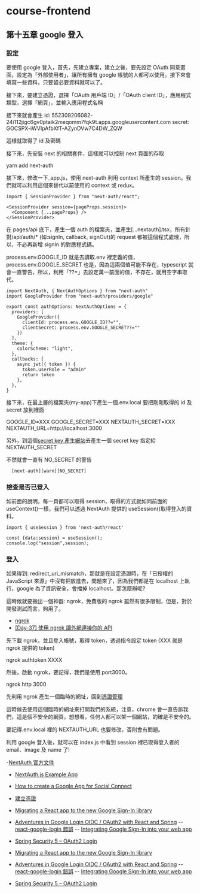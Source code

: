 # course-frontend

## 第十五章 google 登入

### 設定

要使用 google 登入，首先，先建立專案，建立之後，要先設定 OAuth 同意畫面，設定為「外部使用者」，讓所有擁有 google 帳號的人都可以使用。接下來會填寫一些資料，只要留必要資料就可以了。

接下來，要建立憑證，選擇「OAuth 用戶端 ID」/「OAuth client ID」，應用程式類型，選擇「網頁」，並輸入應用程式名稱

接下來就會產生
id:
552309206082-24i112jigc6gv0ptaik2meqomm7fqk9t.apps.googleusercontent.com
secret:
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

這樣就取得了 id 及密碼

接下來，先安裝 next 的相關套件，這樣就可以控制 next 頁面的存取

yarn add next-auth

接下來，修改一下\_app.js，使用 next-auth 利用 context 所產生的 session。我們就可以利用這個來替代以前使用的 context 或 redux。

    import { SessionProvider } from "next-auth/react";

    <SessionProvider session={pageProps.session}>
      <Component {...pageProps} />
    </SessionProvider>

在 pages/api 底下，產生一個 auth 的檔案夾，並產生[...nextauth].tsx，所有針對/api/auth/\* (如:signIn, callback, signOut)的 request 都被這個程式處理，所以，不必再新增 signIn 的對應程式碼。

process.env.GOOGLE_ID 就是去讀取.env 裡定義的值，process.env.GOOGLE_SECRET 也是，因為這兩個值可能不存在，typescript 就會一直警告，所以，利用「??=」去設定萬一前面的值，不存在，就用空字串取代。

    import NextAuth, { NextAuthOptions } from "next-auth"
    import GoogleProvider from "next-auth/providers/google"

    export const authOptions: NextAuthOptions = {
      providers: [
        GoogleProvider({
          clientId: process.env.GOOGLE_ID??="",
          clientSecret: process.env.GOOGLE_SECRET??=""
        })
      ],
      theme: {
        colorScheme: "light",
      },
      callbacks: {
        async jwt({ token }) {
          token.userRole = "admin"
          return token
        },
      },
    }

接下來，在最上層的檔案夾(my-app)下產生一個.env.local 要把剛剛取得的 id 及 secret 放到裡面

GOOGLE_ID=XXX
GOOGLE_SECRET=XXX
NEXTAUTH_SECRET=XXX
NEXTAUTH_URL=http://localhost:3000

另外，到這個[secret key 產生網站](https://generate-secret.now.sh/32)去產生一個 secret key 指定給 NEXTAUTH_SECRET

不然就會一直有 NO_SECRET 的警告

      [next-auth][warn][NO_SECRET]

### 檢查是否已登入

如前面的說明，每一頁都可以取得 session，取得的方式就如同前面的 useContext()一樣，我們可以透過 NextAuth 提供的 useSession()取得登入的資料。

    import { useSession } from 'next-auth/react'

    const {data:session} = useSession();
    console.log("session",session);

### 登入

如果得到: redirect_uri_mismatch，那就是在設定憑證時，在「已授權的 JavaScript 來源」中沒有把放進去，問題來了，因為我們都是在 localhost 上執行，google 為了資訊安全，會擋掉 localhost。那怎麼辦呢?

這時候就要搬出一個神器: ngrok，免費版的 ngrok 雖然有很多限制，但是，對於開發測試而言，夠用了。

- [ngrok](https://ngrok.com/)
- [[Day-37] 使用 ngrok 讓外網連接你的 API](https://ithelp.ithome.com.tw/articles/10197345)

先下載 ngrok，並且登入帳號，取得 token，透過指令設定 token (XXX 就是 ngrok 提供的 token)

ngrok authtoken XXXX

然後，啟動 ngrok，要記得，我們是使用 port3000。

ngrok http 3000

先利用 ngrok 產生一個臨時的網址，回到[憑證管理](https://console.cloud.google.com/apis/credentials)

這時候去使用這個臨時的網址來打開我們的系統，注意，chrome 會一直告訴我們，這是個不安全的網頁，想想看，任何人都可以架一個網站，的確是不安全的。

要記得.env.local 裡的 NEXTAUTH_URL 也要修改，否則會有問題。

利用 google 登入後，就可以在 index.js 中看到 session 裡已取得登入者的 email、image 及 name 了!

-[NextAuth 官方文件](https://next-auth.js.org/getting-started/introduction)

- [NextAuth.js Example App](https://github.com/nextauthjs/next-auth-example)

- [How to create a Google App for Social Connect](https://www.cozmoslabs.com/docs/profile-builder-2/add-ons/social-connect/create-google-app-social-connect/)
- [建立憑證](https://console.cloud.google.com/apis/credentials)

- [Migrating a React app to the new Google Sign-In library](https://www.dolthub.com/blog/2022-05-04-google-signin-migration/)
- [Adventures in Google Login OIDC / OAuth2 with React and Spring](https://medium.com/@johndbro1/adventures-in-google-login-oidc-oauth2-with-react-and-spring-370c1fd706c2)
  -- [react-google-login 錯誤](https://ithelp.ithome.com.tw/questions/10208737)
  -- [Integrating Google Sign-In into your web app](https://developers.google.com/identity/sign-in/web/sign-in)

- [Spring Security 5 – OAuth2 Login](https://www.baeldung.com/spring-security-5-oauth2-login)

- [Migrating a React app to the new Google Sign-In library](https://www.dolthub.com/blog/2022-05-04-google-signin-migration/)
- [Adventures in Google Login OIDC / OAuth2 with React and Spring](https://medium.com/@johndbro1/adventures-in-google-login-oidc-oauth2-with-react-and-spring-370c1fd706c2)
  -- [react-google-login 錯誤](https://ithelp.ithome.com.tw/questions/10208737)
  -- [Integrating Google Sign-In into your web app](https://developers.google.com/identity/sign-in/web/sign-in)

- [Spring Security 5 – OAuth2 Login](https://www.baeldung.com/spring-security-5-oauth2-login)
